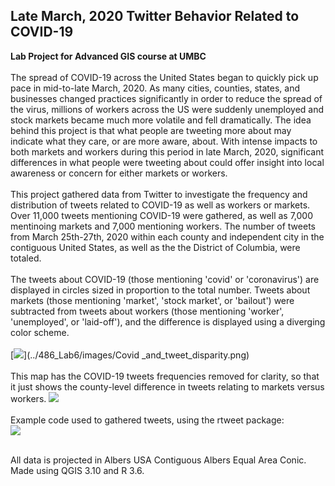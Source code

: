 ## Late March, 2020 Twitter Behavior Related to COVID-19
**Lab Project for Advanced GIS course at UMBC**
<br><br>
  The spread of COVID-19 across the United States began to quickly pick up pace in mid-to-late March, 2020. As many cities, counties, states, and businesses changed practices significantly in order to reduce the spread of the virus, millions of workers across the US were suddenly unemployed and stock markets became much more volatile and fell dramatically. The idea behind this project is that what people are tweeting more about may indicate what they care, or are more aware, about. With intense impacts to both markets and workers during this period in late March, 2020, significant differences in what people were tweeting about could offer insight into local awareness or concern for either markets or workers.
<br>  
  This project gathered data from Twitter to investigate the frequency and distribution of tweets related to COVID-19 as well as workers or markets. Over 11,000 tweets mentioning COVID-19 were gathered, as well as 7,000 mentinoing markets and 7,000 mentioning workers.
The number of tweets from March 25th-27th, 2020 within each county and independent city in the contiguous United States, as well as the the District of Columbia, were totaled.
<br>  
  The tweets about COVID-19 (those mentioning 'covid' or 'coronavirus') are displayed in circles sized in proportion to the total number.
Tweets about markets (those mentioning 'market', 'stock market', or 'bailout') were subtracted from tweets about workers (those mentioning 'worker', 'unemployed', or 'laid-off'), and the difference is displayed using a diverging color scheme.
<br>  
[<image src="../486_Lab6/images/Covid _and_tweet_disparity.png?raw=true"/>](../486_Lab6/images/Covid _and_tweet_disparity.png)
<br><br>
  This map has the COVID-19 tweets frequencies removed for clarity, so that it just shows the county-level difference in tweets relating to markets versus workers.
[<image src="../486_Lab6/images/worker_market_tweets.png?raw=true"/>](../486_Lab6/images/worker_market_tweets.png)
<br>  
  Example code used to gathered tweets, using the rtweet package:
<br>
<image src="../486_Lab6/images/r_code_block.PNG?raw=true"/>

<br>  
All data is projected in Albers USA Contiguous Albers Equal Area Conic.
<br>
Made using QGIS 3.10 and R 3.6.

